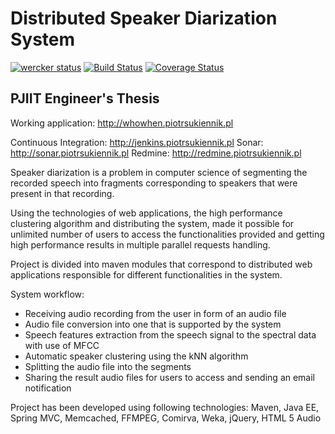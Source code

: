 Distributed Speaker Diarization System
======================================

[![wercker status](https://app.wercker.com/status/55b83789783fe3490e10a0aead503192/s/ "wercker status")](https://app.wercker.com/project/bykey/55b83789783fe3490e10a0aead503192)
[![Build Status](https://travis-ci.org/piotrsukiennik/Distributed-Speaker-Diarization-System.png?branch=master)](https://travis-ci.org/piotrsukiennik/Distributed-Speaker-Diarization-System)
[![Coverage Status](https://coveralls.io/repos/piotrsukiennik/Distributed-Speaker-Diarization-System/badge.png)](https://coveralls.io/r/piotrsukiennik/Distributed-Speaker-Diarization-System)


PJIIT Engineer's Thesis
---------------------------------------

Working application: http://whowhen.piotrsukiennik.pl

Continuous Integration: http://jenkins.piotrsukiennik.pl
Sonar: http://sonar.piotrsukiennik.pl
Redmine: http://redmine.piotrsukiennik.pl


Speaker diarization is a problem in computer science of segmenting the recorded speech into fragments corresponding to speakers that were present in that recording.

Using the technologies of web applications, the high performance clustering algorithm and distributing the system, made it possible for unlimited number of users to access the functionalities provided and getting high performance results in multiple parallel requests handling.

Project is divided into maven modules that correspond to distributed web applications responsible for different functionalities in the system.

System workflow:

- Receiving audio recording from the user in form of an audio file
- Audio file conversion into one that is supported by the system
- Speech features extraction from the speech signal to the spectral data with use of MFCC
- Automatic speaker clustering using the kNN algorithm
- Splitting the audio file into the segments
- Sharing the result audio files for users to access and sending an email notification

Project has been developed using following technologies:
  Maven, Java EE, Spring MVC, Memcached, FFMPEG, Comirva, Weka, jQuery, HTML 5 Audio
